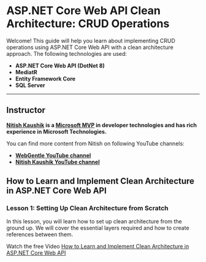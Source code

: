 # ASP.NET Core Web API Clean Architecture: CRUD Operations

Welcome! This guide will help you learn about implementing CRUD operations using ASP.NET Core Web API with a clean architecture approach. The following technologies are used:

- **ASP.NET Core Web API (DotNet 8)**
- **MediatR**
- **Entity Framework Core**
- **SQL Server**

---
## Instructor

**[Nitish Kaushik](https://www.linkedin.com/in/meettonitish/) is a [Microsoft MVP](https://mvp.microsoft.com/en-US/MVP/profile/e20e687b-7976-eb11-a812-000d3a8dfe0d) in developer technologies and has rich experience in Microsoft Technologies.**

You can find more content from Nitish on following YouTube channels:

 - **[WebGentle YouTube channel](https://www.youtube.com/@webgentle)**
 - **[Nitish Kaushik YouTube channel](https://www.youtube.com/@nitish.kaushik)**


## How to Learn and Implement Clean Architecture in ASP.NET Core Web API

### Lesson 1: Setting Up Clean Architecture from Scratch

In this lesson, you will learn how to set up clean architecture from the ground up. We will cover the essential layers required and how to create references between them.

Watch the free Video [How to Learn and Implement Clean Architecture in ASP.NET Core Web API]()
